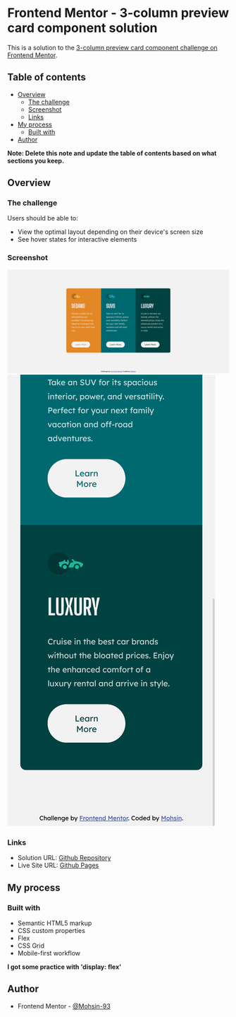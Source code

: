 # Frontend Mentor - 3-column preview card component solution

This is a solution to the [3-column preview card component challenge on Frontend Mentor](https://www.frontendmentor.io/challenges/3column-preview-card-component-pH92eAR2-). 
## Table of contents

- [Overview](#overview)
  - [The challenge](#the-challenge)
  - [Screenshot](#screenshot)
  - [Links](#links)
- [My process](#my-process)
  - [Built with](#built-with)
- [Author](#author)

**Note: Delete this note and update the table of contents based on what sections you keep.**

## Overview

### The challenge

Users should be able to:

- View the optimal layout depending on their device's screen size
- See hover states for interactive elements

### Screenshot

![](/screenshots/desktop-view.png)
![](/screenshots/mobile-view.png)

### Links

- Solution URL: [Github Repository](https://github.com/Mohsin-93/3-column-preview-card-component)
- Live Site URL: [Github Pages](https://mohsin-93.github.io/3-column-preview-card-component/)

## My process

### Built with

- Semantic HTML5 markup
- CSS custom properties
- Flex
- CSS Grid
- Mobile-first workflow




**I got some practice with 'display: flex'**







## Author

<!-- - Website - [Add your name here](https://www.your-site.com) -->
- Frontend Mentor - [@Mohsin-93](https://www.frontendmentor.io/profile/Mohsin-93)



